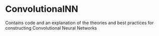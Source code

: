 # ConvolutionalNN
Contains code and an explanation of the theories and best practices for constructing Convolutional Neural Networks
